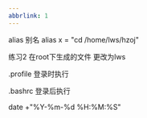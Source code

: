 ```yaml
---
abbrlink: 1
---
```

alias 别名 alias x = "cd /home/lws/hzoj"

练习2 在root下生成的文件 更改为lws 

.profile 登录时执行

.bashrc 登录后执行

date +"%Y-%m-%d %H:%M:%S"